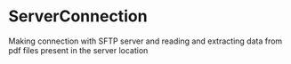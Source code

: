 # ServerConnection

Making connection with SFTP server and reading and extracting data from pdf files present in the server location
